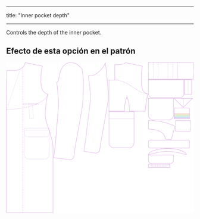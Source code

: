 - - -
title: "Inner pocket depth"
- - -

Controls the depth of the inner pocket.

## Efecto de esta opción en el patrón

![This image shows the effect of this option by superimposing several variants that have a different value for this option](carlton_innerpocketdepth_sample.svg "Effect of this option on the pattern")
